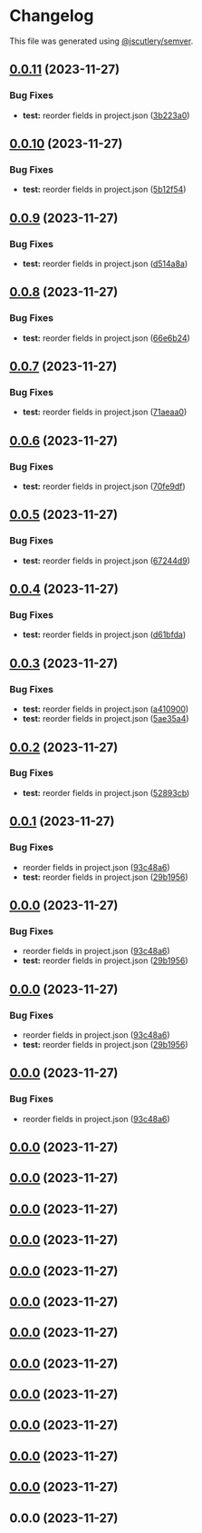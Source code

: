 # Changelog

This file was generated using [@jscutlery/semver](https://github.com/jscutlery/semver).

## [0.0.11](https://github.com/IKatsuba/test-nx-semver/compare/test@0.0.10...test@0.0.11) (2023-11-27)


### Bug Fixes

* **test:** reorder fields in project.json ([3b223a0](https://github.com/IKatsuba/test-nx-semver/commit/3b223a04ba5cdf0358e53fbffb7292d007ba82b2))



## [0.0.10](https://github.com/IKatsuba/test-nx-semver/compare/test@0.0.9...test@0.0.10) (2023-11-27)


### Bug Fixes

* **test:** reorder fields in project.json ([5b12f54](https://github.com/IKatsuba/test-nx-semver/commit/5b12f54f6189d7ada992ab7fe71477f50d167980))



## [0.0.9](https://github.com/IKatsuba/test-nx-semver/compare/test@0.0.8...test@0.0.9) (2023-11-27)


### Bug Fixes

* **test:** reorder fields in project.json ([d514a8a](https://github.com/IKatsuba/test-nx-semver/commit/d514a8adf051cf127deecd1c0c56b481ce239ddd))



## [0.0.8](https://github.com/IKatsuba/test-nx-semver/compare/test@0.0.7...test@0.0.8) (2023-11-27)


### Bug Fixes

* **test:** reorder fields in project.json ([66e6b24](https://github.com/IKatsuba/test-nx-semver/commit/66e6b249cb178c124de34e2819de8e611c660544))



## [0.0.7](https://github.com/IKatsuba/test-nx-semver/compare/test@0.0.6...test@0.0.7) (2023-11-27)


### Bug Fixes

* **test:** reorder fields in project.json ([71aeaa0](https://github.com/IKatsuba/test-nx-semver/commit/71aeaa038c166d7a9e4cd9f158c6973215213420))



## [0.0.6](https://github.com/IKatsuba/test-nx-semver/compare/test@0.0.5...test@0.0.6) (2023-11-27)


### Bug Fixes

* **test:** reorder fields in project.json ([70fe9df](https://github.com/IKatsuba/test-nx-semver/commit/70fe9dfcb983c6b9e282707c7008cdef9672358f))



## [0.0.5](https://github.com/IKatsuba/test-nx-semver/compare/test@0.0.4...test@0.0.5) (2023-11-27)


### Bug Fixes

* **test:** reorder fields in project.json ([67244d9](https://github.com/IKatsuba/test-nx-semver/commit/67244d94082d10af8f78e83cb2422a5d126959e1))



## [0.0.4](https://github.com/IKatsuba/test-nx-semver/compare/test@0.0.3...test@0.0.4) (2023-11-27)


### Bug Fixes

* **test:** reorder fields in project.json ([d61bfda](https://github.com/IKatsuba/test-nx-semver/commit/d61bfda3186bec0da1db81401ea08767eeea90f8))



## [0.0.3](https://github.com/IKatsuba/test-nx-semver/compare/test@0.0.2...test@0.0.3) (2023-11-27)


### Bug Fixes

* **test:** reorder fields in project.json ([a410900](https://github.com/IKatsuba/test-nx-semver/commit/a410900c803ac30ba494c7b4207a5a365df6fd9e))
* **test:** reorder fields in project.json ([5ae35a4](https://github.com/IKatsuba/test-nx-semver/commit/5ae35a4d48fa9ce10d3fa018581358c35bcaf97c))



## [0.0.2](https://github.com/IKatsuba/test-nx-semver/compare/test@0.0.1...test@0.0.2) (2023-11-27)


### Bug Fixes

* **test:** reorder fields in project.json ([52893cb](https://github.com/IKatsuba/test-nx-semver/commit/52893cb37413a048a15ce638ecae5f0d619f4f04))



## [0.0.1](https://github.com//IKatsuba/test-nx-semver/compare/test@0.0.0...test@0.0.1) (2023-11-27)


### Bug Fixes

* reorder fields in project.json ([93c48a6](https://github.com//IKatsuba/test-nx-semver/commit/93c48a681568c128c79c938c9a405464af25c2a6))
* **test:** reorder fields in project.json ([29b1956](https://github.com//IKatsuba/test-nx-semver/commit/29b1956acbbf548634b6a751a1141c711983d0b0))



## [0.0.0](https://github.com//IKatsuba/test-nx-semver/compare/test@0.0.0...test@0.0.0) (2023-11-27)


### Bug Fixes

* reorder fields in project.json ([93c48a6](https://github.com//IKatsuba/test-nx-semver/commit/93c48a681568c128c79c938c9a405464af25c2a6))
* **test:** reorder fields in project.json ([29b1956](https://github.com//IKatsuba/test-nx-semver/commit/29b1956acbbf548634b6a751a1141c711983d0b0))

## [0.0.0](https://github.com//IKatsuba/test-nx-semver/compare/test@0.0.0...test@0.0.0) (2023-11-27)


### Bug Fixes

* reorder fields in project.json ([93c48a6](https://github.com//IKatsuba/test-nx-semver/commit/93c48a681568c128c79c938c9a405464af25c2a6))
* **test:** reorder fields in project.json ([29b1956](https://github.com//IKatsuba/test-nx-semver/commit/29b1956acbbf548634b6a751a1141c711983d0b0))

## [0.0.0](https://github.com//IKatsuba/test-nx-semver/compare/test@0.0.0...test@0.0.0) (2023-11-27)


### Bug Fixes

* reorder fields in project.json ([93c48a6](https://github.com//IKatsuba/test-nx-semver/commit/93c48a681568c128c79c938c9a405464af25c2a6))

## [0.0.0](https://github.com//IKatsuba/test-nx-semver/compare/test@0.0.0...test@0.0.0) (2023-11-27)

## [0.0.0](https://github.com//IKatsuba/test-nx-semver/compare/test@0.0.0...test@0.0.0) (2023-11-27)

## [0.0.0](https://github.com//IKatsuba/test-nx-semver/compare/test@0.0.0...test@0.0.0) (2023-11-27)

## [0.0.0](https://github.com//IKatsuba/test-nx-semver/compare/test@0.0.0...test@0.0.0) (2023-11-27)

## [0.0.0](https://github.com//IKatsuba/test-nx-semver/compare/test@0.0.0...test@0.0.0) (2023-11-27)

## [0.0.0](https://github.com//IKatsuba/test-nx-semver/compare/test@0.0.0...test@0.0.0) (2023-11-27)

## [0.0.0](https://github.com//IKatsuba/test-nx-semver/compare/test@0.0.0...test@0.0.0) (2023-11-27)

## [0.0.0](https://github.com//IKatsuba/test-nx-semver/compare/test@0.0.0...test@0.0.0) (2023-11-27)

## [0.0.0](https://github.com//IKatsuba/test-nx-semver/compare/test@0.0.0...test@0.0.0) (2023-11-27)

## [0.0.0](https://github.com//IKatsuba/test-nx-semver/compare/test@0.0.0...test@0.0.0) (2023-11-27)

## [0.0.0](https://github.com//IKatsuba/test-nx-semver/compare/test@0.0.0...test@0.0.0) (2023-11-27)

## [0.0.0](https://github.com//IKatsuba/test-nx-semver/compare/test@0.0.0...test@0.0.0) (2023-11-27)


## 0.0.0 (2023-11-27)
